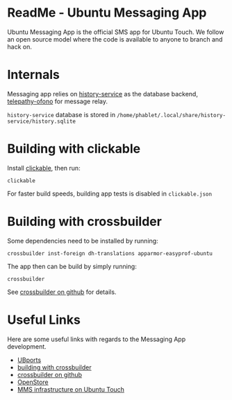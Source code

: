 ReadMe - Ubuntu Messaging App
=============================
Ubuntu Messaging App is the official SMS app for Ubuntu Touch. We follow an open
source model where the code is available to anyone to branch and hack on.

Internals
=========

Messaging app relies on [history-service](https://github.com/ubports/history-service) as the database backend,
 [telepathy-ofono](https://github.com/ubports/telepathy-ofono) for message relay.

`history-service` database is stored in `/home/phablet/.local/share/history-service/history.sqlite`

Building with clickable
=======================
Install [clickable](http://clickable.bhdouglass.com/en/latest/), then run:

```
clickable
```

For faster build speeds, building app tests is disabled in ```clickable.json``` 

Building with crossbuilder
==========================

Some dependencies need to be installed by running:

```
crossbuilder inst-foreign dh-translations apparmor-easyprof-ubuntu
```

The app then can be build by simply running:

```
crossbuilder
```

See [crossbuilder on github](https://github.com/ubports/crossbuilder) for details.

Useful Links
============
Here are some useful links with regards to the Messaging App development.

* [UBports](https://ubports.com/)
* [building with crossbuilder](https://docs.ubports.com/en/latest/systemdev/testing-locally.html#cross-building-with-crossbuilder)
* [crossbuilder on github](https://github.com/ubports/crossbuilder)
* [OpenStore](https://open-store.io/)
* [MMS infrastructure on Ubuntu Touch](http://docs.ubports.com/en/latest/systemdev/mms-infrastructure.html)
